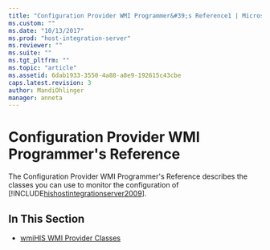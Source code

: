 ```yaml
---
title: "Configuration Provider WMI Programmer&#39;s Reference1 | Microsoft Docs"
ms.custom: ""
ms.date: "10/13/2017"
ms.prod: "host-integration-server"
ms.reviewer: ""
ms.suite: ""
ms.tgt_pltfrm: ""
ms.topic: "article"
ms.assetid: 6dab1933-3550-4a88-a8e9-192615c43cbe
caps.latest.revision: 3
author: MandiOhlinger
manager: anneta
---
```

# Configuration Provider WMI Programmer&#39;s Reference
The Configuration Provider WMI Programmer's Reference describes the classes you can use to monitor the configuration of [!INCLUDE[hishostintegrationserver2009](../core/includes/hishostintegrationserver2009-md.md)].  
  
## In This Section  
  
-   [wmiHIS WMI Provider Classes](../core/wmihis-wmi-provider-classes.md)